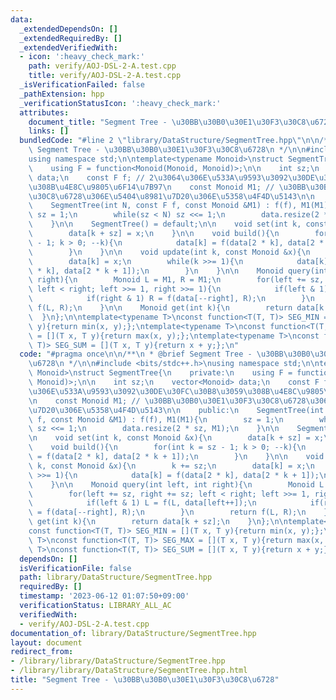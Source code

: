 ```yaml
---
data:
  _extendedDependsOn: []
  _extendedRequiredBy: []
  _extendedVerifiedWith:
  - icon: ':heavy_check_mark:'
    path: verify/AOJ-DSL-2-A.test.cpp
    title: verify/AOJ-DSL-2-A.test.cpp
  _isVerificationFailed: false
  _pathExtension: hpp
  _verificationStatusIcon: ':heavy_check_mark:'
  attributes:
    document_title: "Segment Tree - \u30BB\u30B0\u30E1\u30F3\u30C8\u6728"
    links: []
  bundledCode: "#line 2 \"library/DataStructure/SegmentTree.hpp\"\n\n/**\n * @brief\
    \ Segment Tree - \u30BB\u30B0\u30E1\u30F3\u30C8\u6728\n */\n\n#include <bits/stdc++.h>\n\
    using namespace std;\n\ntemplate<typename Monoid>\nstruct SegmentTree{\n    private:\n\
    \    using F = function<Monoid(Monoid, Monoid)>;\n\n    int sz;\n    vector<Monoid>\
    \ data;\n    const F f; // 2\u3064\u306E\u533A\u9593\u3092\u30DE\u30FC\u30B8\u3059\
    \u308B\u4E8C\u9805\u6F14\u7B97\n    const Monoid M1; // \u30BB\u30B0\u30E1\u30F3\
    \u30C8\u6728\u306E\u5404\u8981\u7D20\u306E\u5358\u4F4D\u5143\n\n    public:\n\
    \    SegmentTree(int N, const F f, const Monoid &M1) : f(f), M1(M1){\n       \
    \ sz = 1;\n        while(sz < N) sz <<= 1;\n        data.resize(2 * sz, M1);\n\
    \    }\n\n    SegmentTree() = default;\n\n    void set(int k, const Monoid &x){\n\
    \        data[k + sz] = x;\n    }\n\n    void build(){\n        for(int k = sz\
    \ - 1; k > 0; --k){\n            data[k] = f(data[2 * k], data[2 * k + 1]);\n\
    \        }\n    }\n\n    void update(int k, const Monoid &x){\n        k += sz;\n\
    \        data[k] = x;\n        while(k >>= 1){\n            data[k] = f(data[2\
    \ * k], data[2 * k + 1]);\n        }\n    }\n\n    Monoid query(int left, int\
    \ right){\n        Monoid L = M1, R = M1;\n        for(left += sz, right += sz;\
    \ left < right; left >>= 1, right >>= 1){\n            if(left & 1) L = f(L, data[left++]);\n\
    \            if(right & 1) R = f(data[--right], R);\n        }\n        return\
    \ f(L, R);\n    }\n\n    Monoid get(int k){\n        return data[k + sz];\n  \
    \  }\n};\n\ntemplate<typename T>\nconst function<T(T, T)> SEG_MIN = [](T x, T\
    \ y){return min(x, y);};\ntemplate<typename T>\nconst function<T(T, T)> SEG_MAX\
    \ = [](T x, T y){return max(x, y);};\ntemplate<typename T>\nconst function<T(T,\
    \ T)> SEG_SUM = [](T x, T y){return x + y;};\n"
  code: "#pragma once\n\n/**\n * @brief Segment Tree - \u30BB\u30B0\u30E1\u30F3\u30C8\
    \u6728\n */\n\n#include <bits/stdc++.h>\nusing namespace std;\n\ntemplate<typename\
    \ Monoid>\nstruct SegmentTree{\n    private:\n    using F = function<Monoid(Monoid,\
    \ Monoid)>;\n\n    int sz;\n    vector<Monoid> data;\n    const F f; // 2\u3064\
    \u306E\u533A\u9593\u3092\u30DE\u30FC\u30B8\u3059\u308B\u4E8C\u9805\u6F14\u7B97\
    \n    const Monoid M1; // \u30BB\u30B0\u30E1\u30F3\u30C8\u6728\u306E\u5404\u8981\
    \u7D20\u306E\u5358\u4F4D\u5143\n\n    public:\n    SegmentTree(int N, const F\
    \ f, const Monoid &M1) : f(f), M1(M1){\n        sz = 1;\n        while(sz < N)\
    \ sz <<= 1;\n        data.resize(2 * sz, M1);\n    }\n\n    SegmentTree() = default;\n\
    \n    void set(int k, const Monoid &x){\n        data[k + sz] = x;\n    }\n\n\
    \    void build(){\n        for(int k = sz - 1; k > 0; --k){\n            data[k]\
    \ = f(data[2 * k], data[2 * k + 1]);\n        }\n    }\n\n    void update(int\
    \ k, const Monoid &x){\n        k += sz;\n        data[k] = x;\n        while(k\
    \ >>= 1){\n            data[k] = f(data[2 * k], data[2 * k + 1]);\n        }\n\
    \    }\n\n    Monoid query(int left, int right){\n        Monoid L = M1, R = M1;\n\
    \        for(left += sz, right += sz; left < right; left >>= 1, right >>= 1){\n\
    \            if(left & 1) L = f(L, data[left++]);\n            if(right & 1) R\
    \ = f(data[--right], R);\n        }\n        return f(L, R);\n    }\n\n    Monoid\
    \ get(int k){\n        return data[k + sz];\n    }\n};\n\ntemplate<typename T>\n\
    const function<T(T, T)> SEG_MIN = [](T x, T y){return min(x, y);};\ntemplate<typename\
    \ T>\nconst function<T(T, T)> SEG_MAX = [](T x, T y){return max(x, y);};\ntemplate<typename\
    \ T>\nconst function<T(T, T)> SEG_SUM = [](T x, T y){return x + y;};"
  dependsOn: []
  isVerificationFile: false
  path: library/DataStructure/SegmentTree.hpp
  requiredBy: []
  timestamp: '2023-06-12 01:07:50+09:00'
  verificationStatus: LIBRARY_ALL_AC
  verifiedWith:
  - verify/AOJ-DSL-2-A.test.cpp
documentation_of: library/DataStructure/SegmentTree.hpp
layout: document
redirect_from:
- /library/library/DataStructure/SegmentTree.hpp
- /library/library/DataStructure/SegmentTree.hpp.html
title: "Segment Tree - \u30BB\u30B0\u30E1\u30F3\u30C8\u6728"
---
```

